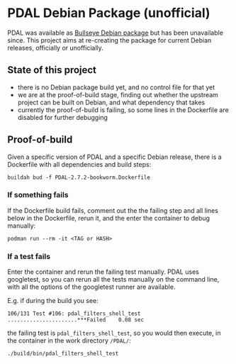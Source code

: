 # PDAL Debian Package (unofficial)

PDAL was available as [Bullseye Debian package](https://packages.debian.org/bullseye/pdal) but has been unavailable since. This project aims at re-creating the package for current Debian releases, officially or unofficially.


## State of this project

- there is no Debian package build yet, and no control file for that yet
- we are at the proof-of-build stage, finding out whether the upstream project can be built on Debian, and what dependency that takes
- currently the proof-of-build is failing, so some lines in the Dockerfile are disabled for further debugging


## Proof-of-build

Given a specific version of PDAL and a specific Debian release,
there is a Dockerfile with all dependencies and build steps:

`buildah bud -f PDAL-2.7.2-bookworm.Dockerfile`


### If something fails

If the Dockerfile build fails, comment out the the failing step
and all lines below in the Dockerfile, rerun it, and the enter
the container to debug manually:

```
podman run --rm -it <TAG or HASH>
```


### If a test fails

Enter the container and rerun the failing test manually. PDAL uses googletest,
so you can rerun all the tests manually on the command line, with all the options
of the googletest runner are available.

E.g. if during the build you see:

```
106/131 Test #106: pdal_filters_shell_test ......................***Failed    0.08 sec
```

the failing test is `pdal_filters_shell_test`, so you would then execute, in the container in the work directory `/PDAL/`:

```
./build/bin/pdal_filters_shell_test
```
